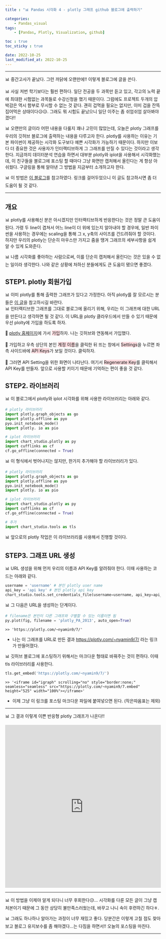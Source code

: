 ```yaml
---
title : "📊 Pandas 시각화 4 - plotly 그래프 github 블로그에 출력하기"

categories:
    - Pandas_visual
tags:
    - [Pandas, Plotly, Visualization, github]

toc : true
toc_sticky : true

date: 2022-10-25
last_modified_at: 2022-10-25
---  
```


***  

📊 중간고사가 끝났다. 그런 까닭에 오랜만에!! 이렇게 블로그에 글을 쓴다.  

📊 사실 저번 학기보다는 훨씬 편하다. 일단 전공을 두 과목만 듣고 있고, 각고의 노력 끝에 최대한 시험없는 과목들로 수강신청을 했기 때문이다. 그럼에도 프로젝트 두개의 압박감은 역시 함부로 무시할 수 없는 것 같다. 괜히 겁먹을 필요는 없지만, 이미 겁을 잔뜩 집어먹은 상태이다😥😥. 그래도 뭐 시험도 끝났으니 일단 이주는 좀 쉬엄쉬엄 살아봐야겠다!!<br>  

📊 오랜만의 글이라 어떤 내용을 다룰지 꽤나 고민이 많았는데, 오늘은 plotly 그래프를 우리의 깃허브 블로그에 출력하는 내용을 다루고자 한다. plotly를 사용하는 이유는 기본 파이썬이 제공하는 시각화 도구보다 예쁜 시각화가 가능하기 때문이다. 하지만 이보다 더 중요한 것은 사용자가 인터랙티브하게 그 그래프를 만질 수 있다는 것이라고 생각한다. 지금까지 데이터분석 연습을 하면서 대부분 plotly와 iplot을 사용해서 시각화했는데, 이 친구들을 블로그에 포스팅 할 때마다 그냥 화면만 캡처해서 올린다는 게 항상 아쉬웠다. 구글링을 통해 알아낸 그 방법을 지금부터 소개하고자 한다.<br>  

📊 이 방법은 [이 블로그](https://dschloe.github.io/python/python_edu/03_datavisualisation/ch_plotly_html/)를 참고하였다. 링크를 걸어두었으니 이 글도 참고하시면 좀 더 도움이 될 것 같다.<br>  

***  

## 개요  

📊 plotly를 사용해신 분은 아시겠지만 인터랙티브하게 반응한다는 것은 정말 큰 도움이 된다. 가령 두 line이 겹쳐서 어느 line이 더 위에 있는지 알아내야 할 경우에, 일반 파이썬을 사용하는 경우에는 scaling을 통해 그 x, y축의 사이즈를 건드려줘야 할 것이다. 하지만 우리의 plotly는 단순히 마우스만 가지고 줌을 땡겨 그래프의 세부사항을 쉽게 알 수 있게 도와준다.  

📊 나름 시각화를 좋아하는 사람으로써, 이를 단순히 캡처해서 올린다는 것은 있을 수 없는 일이라 생각한다. 나와 같은 상황에 처하신 분들에게도 큰 도움이 됐으면 좋겠다.<br>  

## STEP1. plotly 회원가입  

📊 이미 plotly를 통해 출력한 그래프가 있다고 가정한다. 아직 plotly를 잘 모르시는 분들은 [이 글](https://nyamin9.github.io/pandas_visual/plotly/)을 참고하시길 바란다.  
📊 인터랙티브한 그래프를 그대로 블로그에 올리기 위해, 우리는 이 그래프에 대한 URL을 만든다고 생각하면 될 것 같다. 이 URL을 plotly 클라우드에서 만들 수 있기 때문에 우선 plolty에 가입을 하도록 하자.<br>  

🚩 [plotly 홈페이지](https://chart-studio.plotly.com/Auth/login/#/)에 가서 <span style="background-color:#ffdce0">가입</span>하자. 나는 깃허브와 연동해서 가입했다.<br>  
🚩 가입하고 우측 상단의 본인 <span style="background-color:#ffdce0">계정 이름</span>을 클릭한 뒤 뜨는 창에서 <span style="background-color:#ffdce0">Settings</span>을 누르면 좌측 사이드바에 <span style="background-color:#ffdce0">API Keys</span>가 보일 것이다. 클릭하자.<br>  
🚩 그러면 API Setting을 위한 화면이 나타난다. 여기서 <span style="background-color:#ffdce0">Regenerate Key</span>를 클릭해서 API Key를 만들자. 앞으로 사용할 키이기 때문에 기억하는 편이 좋을 것 같다.<br>  

## STEP2. 라이브러리  


📊 이 블로그에서 plotly와 iplot 시각화를 위해 사용한 라이브러리는 아래와 같다.  

```py
# plotly 라이브러리
import plotly.graph_objects as go
import plotly.offline as pyo
pyo.init_notebook_mode()
import plotly. io as pio

# iplot 라이브러리
import chart_studio.plotly as py
import cufflinks as cf
cf.go_offline(connected = True)
```  

📊 이 형식에서 벗어나지는 않지만, 한가지 추가해야 할 라이브러리가 있다.  

```py
# plotly 라이브러리
import plotly.graph_objects as go
import plotly.offline as pyo
pyo.init_notebook_mode()
import plotly. io as pio

# iplot 라이브러리
import chart_studio.plotly as py
import cufflinks as cf
cf.go_offline(connected = True)

# 추가
import chart_studio.tools as tls
```  

📊 앞으로의 plotly 작업은 이 라이브러리를 사용해서 진행할 것이다.<br>  

## STEP3. 그래프 URL 생성  

📊 URL 생성을 위해 먼저 우리의 이름과 API Key를 알려줘야 한다. 이때 사용하는 코드는 아래와 같다.  
```py
username = 'username' # 본인 plotly user name
api_key = 'api key' # 본인 plotly api key
chart_studio.tools.set_credentials_file(username=username, api_key=api_key)
```  

📊 그 다음은 URL을 생성하는 단계이다.  
```py
# filename은 본인이 다른 그래프와 구별할 수 있는 이름이면 됨
py.plot(fig, filename = 'plotly_PA_2013', auto_open=True)
```  
```
>> 'https://plotly.com/~nyamin9/7/'
```
- 나는 이 그래프를 URL로 만든 결과 https://plotly.com/~nyamin9/7/ 라는 링크가 만들어졌다.  
  
📊 깃허브 블로그에 포스팅하기 위해서는 마크다운 형태로 바꿔주는 것이 편하다. 이때 tls 라이브러리를 사용한다.  
```py
tls.get_embed('https://plotly.com/~nyamin9/7/')
```
```
>> '<iframe id="igraph" scrolling="no" style="border:none;" seamless="seamless" src="https://plotly.com/~nyamin9/7.embed" height="525" width="100%"></iframe>'
```  

- 이제 그냥 이 링크를 포스팅 마크다운 파일에 붙여넣으면 된다. (작은따옴표는 제외)<br>  
  
***  

📊 그 결과 이렇게 이쁜 반응형 plotly 그래프가 나온다!!  

<iframe id="igraph" scrolling="no" style="border:none;" seamless="seamless" src="https://plotly.com/~nyamin9/7.embed" height="525" width="100%"></iframe>  

***  

📊 이 방법을 이제야 알게 되다니 너무 후회한다😥... 시각화를 다룬 모든 글이 그냥 캡처본이기 때문에 그 동안 상당히 불만족스러웠는데, 바꾸고 나니 속이 후련하긴 하다ㅎ.  

📊 그래도 하나하나 알아가는 과정이 너무 재밌고 좋다. 당분간은 이렇게 고칠 점도 찾아보고 블로그 유지보수를 좀 해야겠다...는 다짐을 하면서!! 오늘의 포스팅을 마친다. 

***
